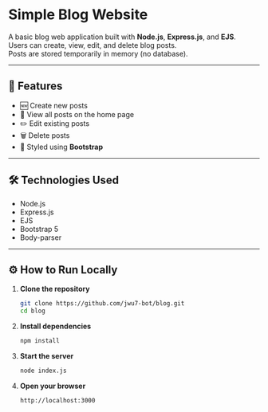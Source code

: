 # Simple Blog Website 

A basic blog web application built with **Node.js**, **Express.js**, and **EJS**.  
Users can create, view, edit, and delete blog posts.  
Posts are stored temporarily in memory (no database).

---

## 🚀 Features
- 🆕 Create new posts  
- 📖 View all posts on the home page  
- ✏️ Edit existing posts  
- 🗑️ Delete posts  
- 🎨 Styled using **Bootstrap**

---

## 🛠️ Technologies Used
- Node.js  
- Express.js  
- EJS  
- Bootstrap 5  
- Body-parser

---

## ⚙️ How to Run Locally

1. **Clone the repository**
   ```bash
   git clone https://github.com/jwu7-bot/blog.git
   cd blog
   ```
2. **Install dependencies**
   ```bash
   npm install
   ```
3. **Start the server**
   ```bash
   node index.js
   ```
4. **Open your browser**
   ```
   http://localhost:3000
   ```
   
   

